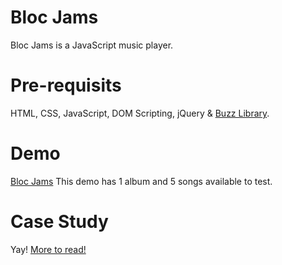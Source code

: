 # Bloc Jams
Bloc Jams is a JavaScript music player.

# Pre-requisits
HTML, CSS, JavaScript, DOM Scripting, jQuery & <a href="http://buzz.jaysalvat.com/">Buzz Library</a>.

# Demo
<a href="http://bloc-jams-realtimschmidt.netlify.com/">Bloc Jams</a>
This demo has 1 album and 5 songs available to test.

# Case Study
Yay! <a href="http://realtimschmidt.com/portfolio/blocjams.html">More to read!</a>
